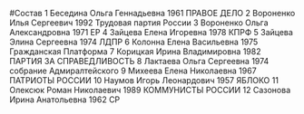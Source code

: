 #Состав
1 Беседина Ольга Геннадьевна 1961 ПРАВОЕ ДЕЛО
2 Вороненко Илья Сергеевич 1992 Трудовая партия России
3 Вороненко Ольга Александровна 1971 ЕР
4 Зайцева Елена Игоревна 1978 КПРФ
5 Зайцева Элина Сергеевна 1974 ЛДПР
6 Колонна Елена Васильевна 1975 Гражданская Платформа
7 Корицкая Ирина Владимировна 1982 ПАРТИЯ ЗА СПРАВЕДЛИВОСТЬ
8 Лактаева Ольга Сергеевна 1974 собрание Адмиралтейского
9 Михеева Елена Николаевна 1967 ПАТРИОТЫ РОССИИ
10 Наумов Игорь Леонардович 1957 ЯБЛОКО
11 Олексюк Роман Николаевич 1989 КОММУНИСТЫ РОССИИ
12 Сазонова Ирина Анатольевна 1962 СР
